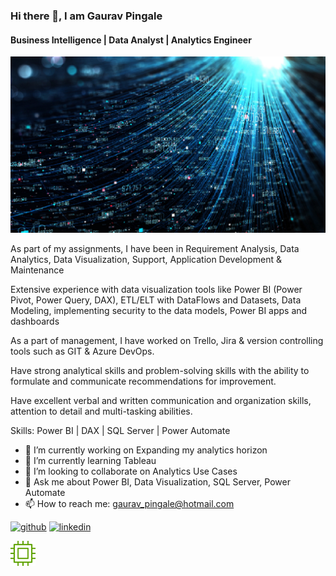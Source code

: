 ### Hi there 👋, I am Gaurav Pingale
#### Business Intelligence | Data Analyst | Analytics Engineer
![Business Intelligence | Data Analyst | Analytics Engineer](https://github.com/dev-gauravpingale/dev-gauravpingale/blob/main/digital_numbers_vortex-1.jpeg)

As part of my assignments, I have been in Requirement Analysis, Data Analytics, Data Visualization, Support, Application Development & Maintenance

Extensive experience with data visualization tools like Power BI (Power Pivot, Power Query, DAX), ETL/ELT with DataFlows and Datasets, Data Modeling, implementing security to the data models, Power BI apps and dashboards

As a part of management, I have worked on Trello, Jira & version controlling tools such as GIT & Azure DevOps.

Have strong analytical skills and problem-solving skills with the ability to formulate and communicate recommendations for improvement.

Have excellent verbal and written communication and organization skills, attention to detail and multi-tasking abilities.

Skills: Power BI | DAX | SQL Server | Power Automate 

- 🔭 I’m currently working on Expanding my analytics horizon 
- 🌱 I’m currently learning Tableau 
- 👯 I’m looking to collaborate on Analytics Use Cases 
- 💬 Ask me about Power BI, Data Visualization, SQL Server, Power Automate 
- 📫 How to reach me: gaurav_pingale@hotmail.com 


[<img src='https://cdn.jsdelivr.net/npm/simple-icons@3.0.1/icons/github.svg' alt='github' height='40'>](https://github.com/dev-gauravpingale)  [<img src='https://cdn.jsdelivr.net/npm/simple-icons@3.0.1/icons/linkedin.svg' alt='linkedin' height='40'>](https://www.linkedin.com/in/https://www.linkedin.com/in/gauravpingale//)  

<a href='https://docs.github.com/en/developers'><img src='https://raw.githubusercontent.com/acervenky/animated-github-badges/master/assets/devbadge.gif' width='40' height='40'></a> 

